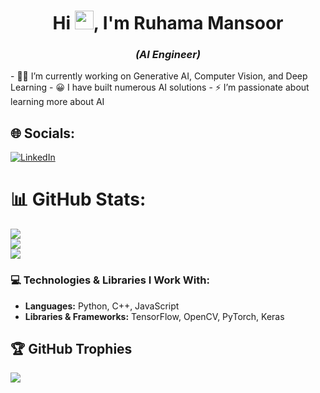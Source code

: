 <h1 align="center">Hi <img src="https://raw.githubusercontent.com/iampavangandhi/iampavangandhi/master/gifs/Hi.gif" width="30px">, I'm Ruhama Mansoor</h1>
<h3 align="center"
style="font-style: italic"
>(AI Engineer)</h3>
- 👩‍💻 I’m currently working on Generative AI, Computer Vision, and Deep Learning  
- 😀 I have built numerous AI solutions  
- ⚡ I’m passionate about learning more about AI  


## 🌐 Socials:
[![LinkedIn](https://img.shields.io/badge/LinkedIn-%230077B5.svg?logo=linkedin&logoColor=white)](https://www.linkedin.com/in/ruhama-mansoor/) 

<!--START_SECTION:badges-->
<!--END_SECTION:badges-->

# 📊 GitHub Stats:
![](https://github-readme-stats.vercel.app/api?username=ruhamamansoor&theme=bear&hide_border=false&include_all_commits=true&count_private=true)<br/>
![](https://github-readme-streak-stats.herokuapp.com/?user=ruhamamansoor&theme=bear&hide_border=false)<br/>
![](https://github-readme-stats-eight-theta.vercel.app/api/top-langs/?username=ruhamamansoor&layout=compact&langs_count=8&theme=bear)

### 💻 Technologies & Libraries I Work With:
- **Languages:** Python, C++, JavaScript
- **Libraries & Frameworks:** TensorFlow, OpenCV, PyTorch, Keras



## 🏆 GitHub Trophies
![](https://github-profile-trophy.vercel.app/?username=ruhamamansoor&theme=monokai&no-frame=false&no-bg=false&margin-w=4)

